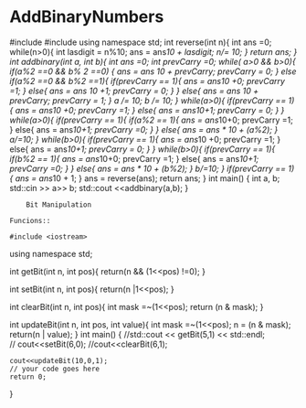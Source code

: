 # AddBinaryNumbers

#include <iostream>
#include<cmath>
using namespace std;
int reverse(int n){
    int ans =0;
    while(n>0){
        int lasdigit = n%10;
        ans = ans*10 + lasdigit;
        n/= 10;
    }
    return ans;
}
int addbinary(int a, int b){
    int ans =0;
    int prevCarry =0;
    while( a>0 && b>0){
        if(a%2 ==0 && b% 2 ==0)
        {
            ans = ans *10 + prevCarry;
            prevCarry = 0;
        }
        else if(a%2 ==0 && b%2 ==1){
            if(prevCarry == 1){
                ans = ans*10 +0;
                prevCarry =1;
            }
            else{
                ans  = ans *10 +1;
                prevCarry = 0;
            }
        }
        else{
            ans  = ans *10 + prevCarry;
            prevCarry = 1;
        }
        a /= 10;
        b  /= 10;
    }
    while(a>0){
        if(prevCarry == 1){
            ans =  ans*10 +0;
            prevCarry =1;
        }
        else{
            ans = ans*10+1;
            prevCarry = 0;
        }
    }
    while(a>0){
        if(prevCarry == 1){
            if(a%2 == 1){
                ans =  ans*10+0;
                prevCarry =1;
            }
            else{
                ans = ans*10+1;
                prevCarry =0;
            }
        }
        else{
            ans = ans * 10 + (a%2);
        }
        a/=10;
    }
       while(b>0){
        if(prevCarry == 1){
            ans =  ans*10 +0;
            prevCarry =1;
        }
        else{
            ans = ans*10+1;
            prevCarry = 0;
        }
    }
    while(b>0){
        if(prevCarry == 1){
            if(b%2 == 1){
                ans =  ans*10+0;
                prevCarry =1;
            }
            else{
                ans = ans*10+1;
                prevCarry =0;
            }
        }
        else{
            ans = ans * 10 + (b%2);
        }
        b/=10;
    }
    if(prevCarry == 1){
        ans =  ans*10 + 1;
    }
    ans = reverse(ans);
    return ans;
}
int main() {
    int a, b;
    std::cin >> a>> b;
    std::cout <<addbinary(a,b);
}

	
		Bit Manipulation
    
    Funcions::
    
    #include <iostream>
using namespace std;

int getBit(int n, int pos){
    return(n && (1<<pos) !=0);
}

int setBit(int n, int pos){
    return(n |1<<pos);
}

int clearBit(int n, int pos){
    int mask =~(1<<pos);
    return (n & mask);
}

int updateBit(int n, int pos, int value){
    int mask =~(1<<pos);
    n = (n & mask);
    return(n | value);
}
int main() {
    //std::cout << getBit(5,1) << std::endl;       
    // cout<<setBit(6,0);
    //cout<<clearBit(6,1);
    
    cout<<updateBit(10,0,1);
	// your code goes here
	return 0;
}

    
   
